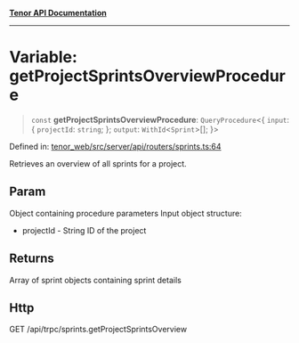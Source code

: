 [**Tenor API Documentation**](../../README.md)

***

# Variable: getProjectSprintsOverviewProcedure

> `const` **getProjectSprintsOverviewProcedure**: `QueryProcedure`\<\{ `input`: \{ `projectId`: `string`; \}; `output`: `WithId`\<`Sprint`\>[]; \}\>

Defined in: [tenor\_web/src/server/api/routers/sprints.ts:64](https://github.com/Apantli/Tenor/blob/293d0ddb2d5307c4150fcd161249995fd5278c7d/tenor_web/src/server/api/routers/sprints.ts#L64)

Retrieves an overview of all sprints for a project.

## Param

Object containing procedure parameters
Input object structure:
- projectId - String ID of the project

## Returns

Array of sprint objects containing sprint details

## Http

GET /api/trpc/sprints.getProjectSprintsOverview
